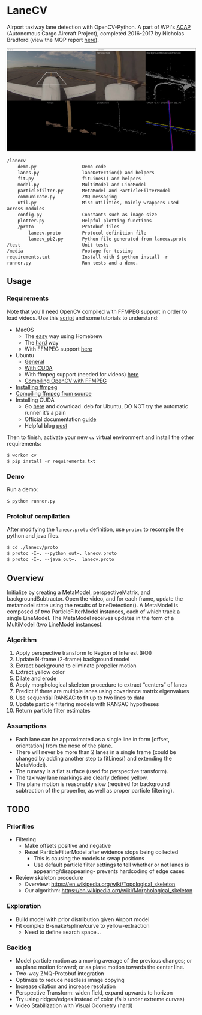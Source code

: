 # LaneCV
Airport taxiway lane detection with OpenCV-Python. A part of WPI's [ACAP](http://www.acap.io) (Autonomous Cargo Aircraft Project), completed 2016-2017 by Nicholas Bradford (view the MQP report [here](https://web.wpi.edu/Pubs/E-project/Available/E-project-042717-143558/unrestricted/ACAPFinalReport.pdf)).

![Processing pipeline screenshot](media/results/2screenshot_img.png "Processing pipeline screenshot")

    /lanecv
        demo.py                 Demo code
        lanes.py                laneDetection() and helpers
        fit.py                  fitLines() and helpers
        model.py                MultiModel and LineModel
        particlefilter.py       MetaModel and ParticleFilterModel
        communicate.py          ZMQ messaging
        util.py                 Misc utilities, mainly wrappers used across modules
        config.py               Constants such as image size
        plotter.py              Helpful plotting functions
        /proto                  Protobuf files
            lanecv.proto        Protocol definition file
            lanecv_pb2.py       Python file generated from lanecv.proto
    /test                       Unit tests
    /media                      Footage for testing
    requirements.txt            Install with $ python install -r 
    runner.py                   Run tests and a demo.


## Usage

### Requirements

Note that you'll need OpenCV compiled with FFMPEG support in order to load videos. Use this [script](https://github.com/nsbradford/ExuberantCV/blob/master/installOpenCV.sh) and some tutorials to understand:

* MacOS
    * The [easy](http://www.pyimagesearch.com/2016/12/19/install-opencv-3-on-macos-with-homebrew-the-easy-way/) way using Homebrew
    * The [hard](http://www.pyimagesearch.com/2016/11/28/macos-install-opencv-3-and-python-2-7/?__s=6qbo7sdne7fzcniijrik) way
    * With FFMPEG support [here](http://blog.jiashen.me/2014/12/23/build-opencv-3-on-mac-os-x-with-python-3-and-ffmpeg-support/)
* Ubuntu
    * [General](http://www.pyimagesearch.com/2016/10/24/ubuntu-16-04-how-to-install-opencv/)
    * [With CUDA](http://www.pyimagesearch.com/2016/07/11/compiling-opencv-with-cuda-support/)
    * With ffmpeg support (needed for videos) [here](https://ubuntuforums.org/showthread.php?t=2219550)
    * [Compiling OpenCV with FFMPEG](http://www.wiomax.com/compile-opencv-and-ffmpeg-on-ubuntu/)
* [Installing ffmpeg](http://tipsonubuntu.com/2016/11/02/install-ffmpeg-3-2-via-ppa-ubuntu-16-04/)
* [Compiling ffmpeg from source](http://blog.mycodesite.com/compile-opencv-with-ffmpeg-for-ubuntudebian/)
* Installing CUDA
    * Go [here](https://developer.nvidia.com/cuda-downloads) and download .deb for Ubuntu, DO NOT try the automatic runner it’s a pain 
    * Official documentation [guide](http://developer.download.nvidia.com/compute/cuda/7.5/Prod/docs/sidebar/CUDA_Installation_Guide_Linux.pdf)
    * Helpful blog [post](http://kislayabhi.github.io/Installing_CUDA_with_Ubuntu/)

Then to finish, activate your new `cv` virtual environment and install the other requirements:

    $ workon cv 
    $ pip install -r requirements.txt

### Demo

Run a demo:

    $ python runner.py   

### Protobuf compilation

After modifying the `lanecv.proto` definition, use `protoc` to recompile the python and java files.

    $ cd ./lanecv/proto
    $ protoc -I=. --python_out=. lanecv.proto
    $ protoc -I=. --java_out=.  lanecv.proto 

## Overview

Initialize by creating a MetaModel, perspectiveMatrix, and backgroundSubtractor. Open the video, and for each frame, update the metamodel state using the results of laneDetection(). A MetaModel is composed of two ParticleFilterModel instances, each of which track a single LineModel. The MetaModel receives updates in the form of a MultiModel (two LineModel instances).

### Algorithm

1. Apply perspective transform to Region of Interest (ROI)
2. Update N-frame (2-frame) background model
3. Extract background to eliminate propeller motion
4. Extract yellow color
5. Dilate and erode
6. Apply morphological skeleton procedure to extract “centers” of lanes
7. Predict if there are multiple lanes using covariance matrix eigenvalues
8. Use sequential RANSAC to fit up to two lines to data
9. Update particle filtering models with RANSAC hypotheses
10. Return particle filter estimates

### Assumptions

* Each lane can be approximated as a single line in form [offset, orientation] from the nose of the plane.
* There will never be more than 2 lanes in a single frame (could be changed by adding another step to fitLines() and extending the MetaModel).
* The runway is a flat surface (used for perspective transform).
* The taxiway lane markings are clearly defined yellow.
* The plane motion is reasonably slow (required for background subtraction of the properller, as well as proper particle filtering).

## TODO

### Priorities

* Filtering
    * Make offsets positive and negative
    * Reset ParticleFilterModel after evidence stops being collected
        * This is causing the models to swap positions
        * Use default particle filter settings to tell whether or not lanes is appearing/disappearing- prevents hardcoding of edge cases
* Review skeleton procedure
    * Overview: https://en.wikipedia.org/wiki/Topological_skeleton
    * Our algorithm: https://en.wikipedia.org/wiki/Morphological_skeleton

### Exploration

* Build model with prior distribution given Airport model
* Fit complex B-snake/spline/curve to yellow-extraction
    * Need to define search space...

###  Backlog

* Model particle motion as a moving average of the previous changes; or as plane motion forward; or as plane motion towards the center line.
* Two-way ZMQ-Protobuf integration
* Optimize to reduce needless image copying
* Increase dilation and increase resolution
* Perspective Transform: widen field, expand upwards to horizon
* Try using ridges/edges instead of color (fails under extreme curves)
* Video Stabilization with Visual Odometry (hard)
